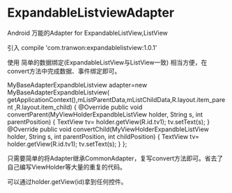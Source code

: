 # ExpandableListviewAdapter
Android 万能的Adapter for ExpandableListView,ListView

引入
compile 'com.tranwon:expandablelistview:1.0.1'

使用
简单的数据绑定(ExpandableListView与ListView一致)
相当方便，在convert方法中完成数据、事件绑定即可。

MyBaseAdapterExpandbleListview<String> adapter=new MyBaseAdapterExpandbleListview<String>(
                getApplicationContext(),mListParentData,mListChildData,R.layout.item_parent
                ,R.layout.item_child) {
            @Override
            public void convertParent(MyViewHolderExpandbleListView holder, String s, int parentPosition) {
                TextView tv= holder.getView(R.id.tv1);
                tv.setText(s);
            }
            @Override
            public void convertChild(MyViewHolderExpandbleListView holder, String s, int parentPosition, int childPosition) {
                TextView tv= holder.getView(R.id.tv1);
                tv.setText(s);
            }
        };

只需要简单的将Adapter继承CommonAdapter，复写convert方法即可。省去了自己编写ViewHolder等大量的重复的代码。

可以通过holder.getView(id)拿到任何控件。
